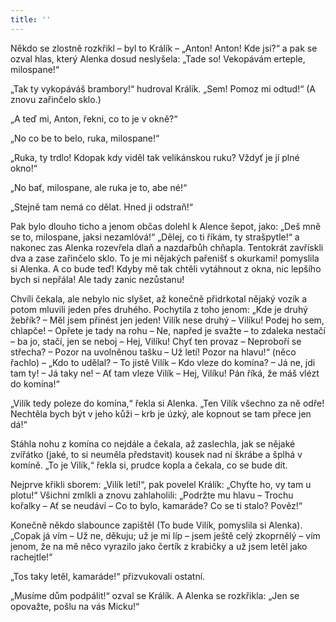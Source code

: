 ```yaml
---
title: ''
---
```


Někdo se zlostně rozkřikl – byl to Králík – „Anton! Anton! Kde jsi?“ a pak se ozval hlas, který Alenka dosud neslyšela: „Tade so! Vekopávám erteple, milospane!“

„Tak ty vykopáváš brambory!“ hudroval Králík. „Sem! Pomoz mi odtud!“ (A znovu zařinčelo sklo.)

„A teď mi, Anton, řekni, co to je v okně?“

„No co be to belo, ruka, milospane!“

„Ruka, ty trdlo! Kdopak kdy viděl tak velikánskou ruku? Vždyť je jí plné okno!“

„No bať, milospane, ale ruka je to, abe né!“

„Stejně tam nemá co dělat. Hned ji odstraň!“

Pak bylo dlouho ticho a jenom občas dolehl k Alence šepot, jako: „Deš mně se to, milospane, jaksi nezamlóvá!“ „Dělej, co ti říkám, ty strašpytle!“ a nakonec zas Alenka rozevřela dlaň a nazdařbůh chňapla. Tentokrát zavřískli dva a zase zařinčelo sklo. To je mi nějakých pařenišť s okurkami! pomyslila si Alenka. A co bude teď! Kdyby mě tak chtěli vytáhnout z okna, nic lepšího bych si nepřála! Ale tady zanic nezůstanu!

Chvíli čekala, ale nebylo nic slyšet, až konečně přidrkotal nějaký vozík a potom mluvili jeden přes druhého. Pochytila z toho jenom: „Kde je druhý žebřík? – Měl jsem přinést jen jeden! Vilík nese druhý – Vilíku! Podej ho sem, chlapče! – Opřete je tady na rohu – Ne, napřed je svažte – to zdaleka nestačí – ba jo, stačí, jen se neboj – Hej, Vilíku! Chyť ten provaz – Neproboří se střecha? – Pozor na uvolněnou tašku – Už letí! Pozor na hlavu!“ (něco řachlo) – „Kdo to udělal? – To jistě Vilík – Kdo vleze do komína? – Já ne, jdi tam ty! – Já taky ne! – Ať tam vleze Vilík – Hej, Vilíku! Pán říká, že máš vlézt do komína!“

„Vilík tedy poleze do komína,“ řekla si Alenka. „Ten Vilík všechno za ně odře! Nechtěla bych být v jeho kůži – krb je úzký, ale kopnout se tam přece jen dá!“

Stáhla nohu z komína co nejdále a čekala, až zaslechla, jak se nějaké zvířátko (jaké, to si neuměla představit) kousek nad ní škrábe a šplhá v komíně. „To je Vilík,“ řekla si, prudce kopla a čekala, co se bude dít.

Nejprve křikli sborem: „Vilík letí!“, pak povelel Králík: „Chyťte ho, vy tam u plotu!“ Všichni zmlkli a znovu zahlaholili: „Podržte mu hlavu – Trochu kořalky – Ať se neudáví – Co to bylo, kamaráde? Co se ti stalo? Pověz!“

Konečně někdo slabounce zapištěl (To bude Vilík, pomyslila si Alenka). „Copak já vím – Už ne, děkuju; už je mi líp – jsem ještě celý zkoprnělý – vím jenom, že na mě něco vyrazilo jako čertík z krabičky a už jsem letěl jako rachejtle!“

„Tos taky letěl, kamaráde!“ přizvukovali ostatní.

„Musíme dům podpálit!“ ozval se Králík. A Alenka se rozkřikla: „Jen se opovažte, pošlu na vás Micku!“
